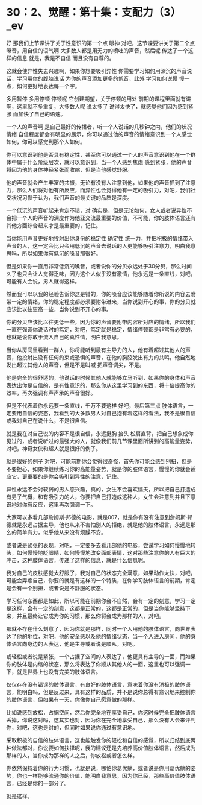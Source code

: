 # 30：2、觉醒：第十集：支配力（3）_ev

好 那我们上节课讲了关于性意识的第一个点 眼神 对吧，这节课要讲关于第二个点 嗓音，用自信的语气啊 大多数人都是用无力的喷吐的声音，然后呢 传达了一个这样的信息 就是，我是不自信 而且没有自尊的。

这就会使异性失去兴趣啊，如果你想要吸引异性 你需要学习如何用深沉的声音说话，学习用你的腹腔说话 为你的声音添加更多的低音，此外 学习如何说慢 慢一点，如何更好地表达每一个字。

多用暂停 多用停顿 停顿呢 它创建期望，关于停顿的用处 前期的课程里面就有讲啊，这里就不多重复，大多数人呢 说太多了 说得太快了，就感觉他们因为感到紧张 而加快了自己的语速。

一个人的声音啊 是自己最好的传播者，听一个人说话的几秒钟之内，他们的状况 情绪 自信程度都会有明显的展示，你可以通过他的声音的情绪意识到一个人感觉如何，你可以感觉到那个人如何。

你可以意识到他是否具有稳定性，甚至你可以通过一个人的声音意识到他在一个群体中属于什么阶级层次，就可以意识到，当一个人感到焦虑 感到紧张，他的声音将因为他的身体神经紧张而收缩，但是当他感觉舒服。

他的声音就会产生丰富的共振，无论有没有人注意到他，如果他的声音抓到了注意力，那么人们将对他有所反应，而异性也会觉得他有一定的吸引力，对吧，我们社交状况习惯于认为，我们声音的最关键的品质是深度。

一个低沉的声音听起来肯定不错，对 确实是，但是无论如何，女人或者说异性不会把一个人的声音的深度作为他亚交流最重要的价值，不可能，你的肢体语言还有其他方面综合起来才是最重要的，记住。

当你能用声音更好地投射出你身份的稳定性 确定性 统一力，并把积极的情绪带入声音的人，这一定会比只会用低沉的声音去说话的人更能够吸引注意力，明白我意思吗，所以如果你有低沉的嗓音那很好。

但是如果你一直用非常低沉的嗓音，或者说你的分贝永远处于30分贝，那么时间久了也只会让人觉得乏味，因为这个人似乎没有激情，他永远是一条直线，对吧，可能有人会说，男人就得这样。

然而我可以以我的经验告诉你这是错的，你的嗓音应该能够随着你所说的内容去附带一定的情绪，你的稳定程度都必须要附带进来，当你说到开心的事，你的分贝就应该比以往更高一些，当你说到不开心的事。

你的分贝应该比以往更低一些，因为你的声音要附带内容所对应的情绪，所以我们一直在强调你说话时的笃定，对吧，笃定就是稳定，情绪停顿都是非常有必要的，也就是说你敢于流入自己的真性情，明白我意思。

当你从房间里看到一群人，你将能听到最有主导力的人，他有着超过其他人的声音，他投射出没有任何约束或恐惧的声音，在他的胸腔发出有力的共鸣，他自然地发出超过其他人的声音，但是不是叫喊 把声音调尖，不是。

他是完全的很舒适的，他说话的时候其他人就能够立马听到，如果你的身体和声音表达出你是自信的，是有性意识的，那么你从这里学习到的东西，将十倍提高你的效率，再次强调有声声承的声音很好。

但是不代表着你永远要一条直线，千万不要这样 好吧，最后第三点 肢体语言，一定要用自信的姿态，我看到的大多数男人对自己抱有着这样的看法，我不是很自信或我对自己在说什么，不是很自信。

就是我在对自己说的内容不是很自信，永远挺胸 抬头 松肩直背，把自己想象成你见过的，或者说听过的最强大的人，就像我们前几节课里面所讲到的高能量姿势，对吧，神奇女侠和超人就是很好的例子。

就是很好的例子 对吧，可能前期你会觉得很奇怪，首先你可能会感到别扭，但是不要担心，如果你继续练习你的高能量姿势，就是你的肢体语言，慢慢的你就会适应它，更重要的是你会吸引到异性的注意，记住。

异性永远不会对软弱的男人感兴趣，真的，女生不会喜欢懦夫，所以把自己打造成有男子气概，和有吸引力的人，你要把自己打造成这种人，女生会注意到并且下意识地对你有反应，这里再次强调一下。

大家可以多看几部詹姆斯·邦德的电影，就是007，就是你有没有注意到詹姆斯·邦德就是永远占据主导，他也从来不害怕别人的拒绝，就是他的肢体语言，永远是那么的简单有力，似乎他从来没有烦躁不安。

或者说是紧张的表现，对吧，一定要多去看几部他的电影，尝试学习如何慢慢地转头，如何慢慢地眨眼睛，如何慢慢地改变面部表情，这对那些注意你的人有巨大的冲击，这种肢体语言，传递了这样的信息，就是什么信息呢。

我对自己的皮肤感觉太舒服了，我对自己的状态完全满意，如果动作太快，对吧，可能会弄疼自己，你要的就是有这样的一个特质，在你学习肢体语言的前期，肯定是会有一个别扭，或者说是不舒服的状态。

学习任何东西都是如此，所以可能在前期你会不自然，会有一定的刻意，学习一定是这样，会有一定的刻意，这都是正常的，这都是正常的，但是当你能够坚持下来，并且最终让它成为你的习惯，那么你将会成为那样的人，对吧。

那就不存在什么刻意了，因为你就是那样，同时一个人用他的肢体语言，向世界表达了他的地位，对吧，他的安全感以及他的情绪状态，当一个人进入房间，他的身体语言向身边的人表达，他是主导或者说是顺从，对吧。

或轻松或者说是紧张，一个占据了空间的人表达了，他更具有主导的一面，而如果你的肢体是内缩的状态，那么将表达了你顺从其他人的一面，这里也可以强调一下，就是世界上也没有完美的肢体语言。

仅仅存在没有错误的肢体语言，有良好的肢体语言，意味着你没有消极的肢体语言，能明白吗，但是反过来，具有这样的品质，并不是说你总得有意识地来控制你的肢体语言，但如果有一天，你像你自己愿意做的那样。

比如说感到放松，占据空间，然后你完全地在享受自己，你这时候完全把肢体语言丢掉，你说这对吗，这其实也对，因为你在完全地享受自己，那么没有人会来评判你，对吧，这也是对的，但同时如果说你通过有意识地。

采取积极的自信的肢体语言，这也能触发你的轻松和自信的感觉，所以归结到底两种做法都对，你说要如何抉择呢，我的建议还是先培养高价值肢体语言，然后成为那样的人，当你成为那样的人之后，你放松或者怎么样。

你依然保持着你的行为习惯，也就是说，哪怕你葛优躺，或者说是你用葛优躺的姿势，你也一样能够流通你的价值，能明白我意思，因为你已经，那些高价值肢体语言，已经是你的一部分了。

就是这样。